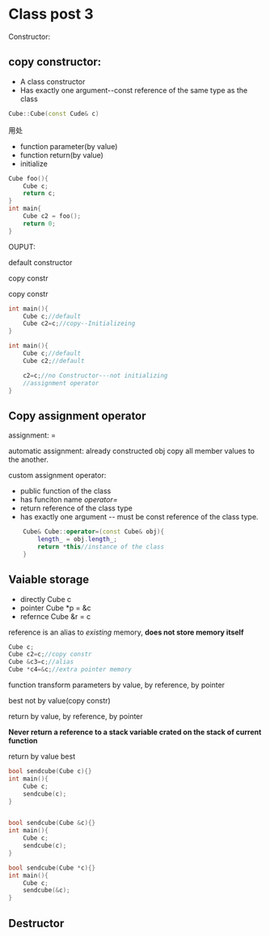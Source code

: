 Class post 3
===========

Constructor:

copy constructor:
----------------

- A class constructor
- Has exactly one argument--const reference of the same type as the class

```C++
Cube::Cube(const Cude& c)
```

用处

- function parameter(by value)
- function return(by value)
- initialize

```C++
Cube foo(){
    Cube c;
    return c;
}
int main{
    Cube c2 = foo();
    return 0;
}
```

OUPUT:

default constructor

copy constr

copy constr

```C++
int main(){
    Cube c;//default
    Cube c2=c;//copy--Initializeing
}

int main(){
    Cube c;//default
    Cube c2;//default

    c2=c;//no Constructor---not initializing
    //assignment operator
}
```

Copy assignment operator
---------------------

assignment: =

automatic assignment: already constructed obj copy all member values to the another.

custom assignment operator:

- public function of the class
- has funciton name *operator=*
- return reference of the class type
- has exactly one argument -- must be const reference of the class type.

```C++
    Cube& Cube::operator=(const Cube& obj){
        length_ = obj.length_;
        return *this//instance of the class
    }
```

Vaiable storage
----------------

- directly  Cube c
- pointer   Cube *p = &c
- refernce  Cube &r = c

reference is an alias to *existing* memory, **does not store memory itself**

```C++
Cube c;
Cube c2=c;//copy constr
Cube &c3=c;//alias
Cube *c4=&c;//extra pointer memory
```

function transform parameters by value, by reference, by pointer

best not by value(copy constr)

return by value, by reference, by pointer

**Never return a reference to a stack variable crated on the stack of current function**

return by value best

```C++
bool sendcube(Cube c){}
int main(){
    Cube c;
    sendcube(c);
}


bool sendcube(Cube &c){}
int main(){
    Cube c;
    sendcube(c);
}

bool sendcube(Cube *c){}
int main(){
    Cube c;
    sendcube(&c);
}
```

Destructor
--------------

